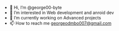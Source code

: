 - 👋 Hi, I’m @george00-byte
- 👀 I’m interested in Web development and anroid dev
- 🌱 I’m currently working on Advanced projects
- 📫 How to reach me georgeodmbo007@gmail.com

<!---
george00-byte/george00-byte is a ✨ special ✨ repository because its `README.md` (this file) appears on your GitHub profile.
You can click the Preview link to take a look at your changes.
https://github.com/george00-byte/george00-byte/edit/main/README.md

--->
